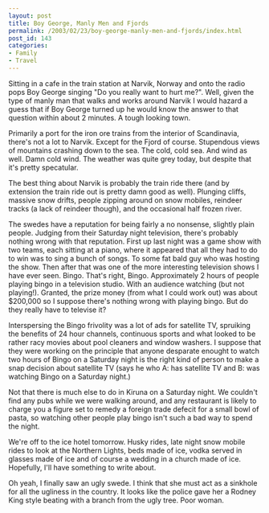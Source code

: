 ```yaml
---
layout: post
title: Boy George, Manly Men and Fjords
permalink: /2003/02/23/boy-george-manly-men-and-fjords/index.html
post_id: 143
categories: 
- Family
- Travel
---
```


 Sitting in a cafe in the train station at Narvik, Norway and onto the radio pops Boy George singing "Do you really want to hurt me?". Well, given the type of manly man that walks and works around Narvik I would hazard a guess that if Boy George turned up he would know the answer to that question within about 2 minutes. A tough looking town.

Primarily a port for the iron ore trains from the interior of Scandinavia, there's not a lot to Narvik. Except for the Fjord of course. Stupendous views of mountains crashing down to the sea. The cold, cold sea. And wind as well. Damn cold wind. The weather was quite grey today, but despite that it's pretty specatular.

The best thing about Narvik is probably the train ride there (and by extension the train ride out is pretty damn good as well). Plunging cliffs, massive snow drifts, people zipping around on snow mobiles, reindeer tracks (a lack of reindeer though), and the occasional half frozen river.

The swedes have a reputation for being fairly a no nonsense, slightly plain people. Judging from their Saturday night television, there's probably nothing wrong with that reputation. First up last night was a game show with two teams, each sitting at a piano, where it appeared that all they had to do to win was to sing a bunch of songs. To some fat bald guy who was hosting the show. Then after that was one of the more interesting television shows I have ever seen. Bingo. That's right, Bingo. Approximately 2 hours of people playing bingo in a television studio. With an audience watching (but not playing!). Granted, the prize money (from what I could work out) was about $200,000 so I suppose there's nothing wrong with playing bingo. But do they really have to televise it?

Interspersing the Bingo frivolity was a lot of ads for satellite TV, spruiking the benefits of 24 hour channels, continuous sports and what looked to be rather racy movies about pool cleaners and window washers. I suppose that they were working on the principle that anyone desparate enought to watch two hours of Bingo on a Saturday night is the right kind of person to make a snap decision about satellite TV (says he who A: has satellite TV and B: was watching Bingo on a Saturday night.)

Not that there is much else to do in Kiruna on a Saturday night. We couldn't find any pubs while we were walking around, and any restaurant is likely to charge you a figure set to remedy a foreign trade defecit for a small bowl of pasta, so watching other people play bingo isn't such a bad way to spend the night.

We're off to the ice hotel tomorrow. Husky rides, late night snow mobile rides to look at the Northern Lights, beds made of ice, vodka served in glasses made of ice and of course a wedding in a church made of ice. Hopefully, I'll have something to write about.

Oh yeah, I finally saw an ugly swede. I think that she must act as a sinkhole for all the ugliness in the country. It looks like the police gave her a Rodney King style beating with a branch from the ugly tree. Poor woman.


